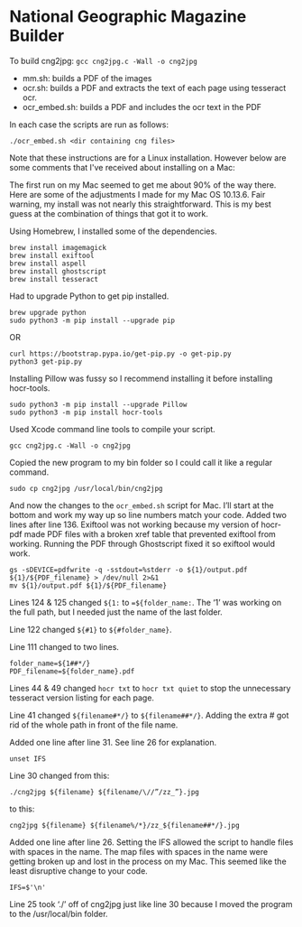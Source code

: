# National Geographic Magazine Builder

To build cng2jpg: `gcc cng2jpg.c -Wall -o cng2jpg`

* mm.sh: builds a PDF of the images
* ocr.sh: builds a PDF and extracts the text of each page using tesseract ocr.
* ocr_embed.sh: builds a PDF and includes the ocr text in the PDF

In each case the scripts are run as follows:

`./ocr_embed.sh <dir containing cng files>`

Note that these instructions are for a Linux installation. However below are some comments that I've received about installing on a Mac:

The first run on my Mac seemed to get me about 90% of the way there. Here are some of the adjustments I made for my Mac OS 10.13.6. Fair warning, my install was not nearly this straightforward. This is my best guess at the combination of things that got it to work.

Using Homebrew, I installed some of the dependencies.

````
brew install imagemagick
brew install exiftool
brew install aspell
brew install ghostscript
brew install tesseract
````

Had to upgrade Python to get pip installed.

````
brew upgrade python
sudo python3 -m pip install --upgrade pip
````
OR
````
curl https://bootstrap.pypa.io/get-pip.py -o get-pip.py
python3 get-pip.py
````
Installing Pillow was fussy so I recommend installing it before installing hocr-tools.

````
sudo python3 -m pip install --upgrade Pillow
sudo python3 -m pip install hocr-tools
````

Used Xcode command line tools to compile your script.

`gcc cng2jpg.c -Wall -o cng2jpg`

Copied the new program to my bin folder so I could call it like a regular command.

`sudo cp cng2jpg /usr/local/bin/cng2jpg`

And now the changes to the `ocr_embed.sh` script for Mac. I’ll start at the bottom and work my way up so line numbers match your code.
Added two lines after line 136. Exiftool was not working because my version of hocr-pdf made PDF files with a broken xref table that prevented exiftool from working. Running the PDF through Ghostscript fixed it so exiftool would work.

````
gs -sDEVICE=pdfwrite -q -sstdout=%stderr -o ${1}/output.pdf ${1}/${PDF_filename} > /dev/null 2>&1
mv ${1}/output.pdf ${1}/${PDF_filename}
````

Lines 124 & 125 changed `${1:` to `=${folder_name:`. The ‘1’ was working on the full path, but I needed just the name of the last folder.

Line 122 changed `${#1}` to `${#folder_name}`.

Line 111 changed to two lines.

````
folder_name=${1##*/}
PDF_filename=${folder_name}.pdf
````

Lines 44 & 49 changed `hocr txt` to `hocr txt quiet` to stop the unnecessary tesseract version listing for each page.

Line 41 changed `${filename#*/}` to `${filename##*/}`. Adding the extra # got rid of the whole path in front of the file name.

Added one line after line 31. See line 26 for explanation.

`unset IFS`

Line 30 changed from this:

`./cng2jpg ${filename} ${filename/\//”/zz_”}.jpg`

to this:

`cng2jpg ${filename} ${filename%/*}/zz_${filename##*/}.jpg`

Added one line after line 26. Setting the IFS allowed the script to handle files with spaces in the name. The map files with spaces in the name were getting broken up and lost in the process on my Mac. This seemed like the least disruptive change to your code.

`IFS=$'\n'`

Line 25 took ‘./’ off of cng2jpg just like line 30 because I moved the program to the /usr/local/bin folder.
